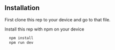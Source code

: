 
## Installation

First clone this rep to your device and go to that file.

Install this rep with npm on your device

```bash
  npm install
  npm run dev
```
    
